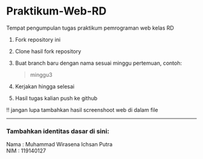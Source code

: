 # Praktikum-Web-RD

Tempat pengumpulan tugas praktikum pemrograman web kelas RD

1. Fork repository ini 
2. Clone hasil fork repository
3. Buat branch baru dengan nama sesuai minggu pertemuan, contoh:
    > minggu3
 
4. Kerjakan hingga selesai
5. Hasil tugas kalian push ke github

:bangbang:
jangan lupa tambahkan hasil screenshoot web di dalam file

<hr>

### Tambahkan identitas dasar di sini: 

Nama  : Muhammad Wirasena Ichsan Putra
<br>
NIM   : 119140127
